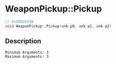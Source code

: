 # WeaponPickup::Pickup
```c
// 0x00609240
void WeaponPickup::Pickup(unk p0, unk p1, unk p2)
```
## Description
```
Minimum Arguments: 3
Maximum Arguments: 3
```
